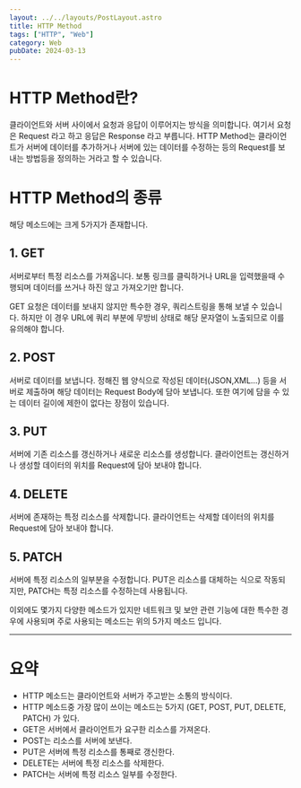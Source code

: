 ```yaml
---
layout: ../../layouts/PostLayout.astro
title: HTTP Method
tags: ["HTTP", "Web"]
category: Web
pubDate: 2024-03-13
---
```


# HTTP Method란?

클라이언트와 서버 사이에서 요청과 응답이 이루어지는 방식을 의미합니다. 여기서 요청은 Request 라고 하고 응답은 Response 라고 부릅니다. HTTP Method는 클라이언트가 서버에 데이터를 추가하거나 서버에 있는 데이터를 수정하는 등의 Request를 보내는 방법등을 정의하는 거라고 할 수 있습니다.

# HTTP Method의 종류

해당 메소드에는 크게 5가지가 존재합니다.

## 1. GET

서버로부터 특정 리소스를 가져옵니다. 보통 링크를 클릭하거나 URL을 입력했을때 수행되며 데이터를 쓰거나 하진 않고 가져오기만 합니다.

GET 요청은 데이터를 보내지 않지만 특수한 경우, 쿼리스트링을 통해 보낼 수 있습니다. 하지만 이 경우 URL에 쿼리 부분에 무방비 상태로 해당 문자열이 노출되므로 이를 유의해야 합니다.

## 2. POST

서버로 데이터를 보냅니다. 정해진 웹 양식으로 작성된 데이터(JSON,XML…) 등을 서버로 제출하며 해당 데이터는 Request Body에 담아 보냅니다. 또한 여기에 담을 수 있는 데이터 길이에 제한이 없다는 장점이 있습니다.

## 3. PUT

서버에 기존 리소스를 갱신하거나 새로운 리소스를 생성합니다. 클라이언트는 갱신하거나 생성할 데이터의 위치를 Request에 담아 보내야 합니다.

## 4. DELETE

서버에 존재하는 특정 리소스를 삭제합니다. 클라이언트는 삭제할 데이터의 위치를 Request에 담아 보내야 합니다.

## 5. PATCH

서버에 특정 리소스의 일부분을 수정합니다. PUT은 리소스를 대체하는 식으로 작동되지만, PATCH는 특정 리소스를 수정하는데 사용됩니다.

이외에도 몇가지 다양한 메소드가 있지만 네트워크 및 보안 관련 기능에 대한 특수한 경우에 사용되며 주로 사용되는 메소드는 위의 5가지 메소드 입니다.

---

# 요약

- HTTP 메소드는 클라이언트와 서버가 주고받는 소통의 방식이다.
- HTTP 메소드중 가장 많이 쓰이는 메소드는 5가지 (GET, POST, PUT, DELETE, PATCH) 가 있다.
- GET은 서버에서 클라이언트가 요구한 리소스를 가져온다.
- POST는 리소스를 서버에 보낸다.
- PUT은 서버에 특정 리소스를 통째로 갱신한다.
- DELETE는 서버에 특정 리소스를 삭제한다.
- PATCH는 서버에 특정 리소스 일부를 수정한다.
